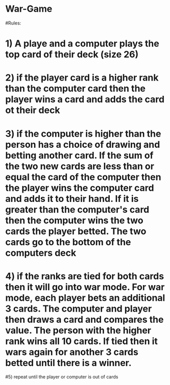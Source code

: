 # War-Game
#Rules:
# 1) A playe and a computer plays the top card of their deck (size 26)
# 2) if the player card is a higher rank than the computer card then the player wins a card and adds the card ot their deck
# 3) if the computer is higher than the person has a choice of drawing and betting another card. If the sum of the two new cards are less than or equal the card of the computer then the player wins the computer card and adds it to their hand. If it is greater than the computer's card then the computer wins the two cards the player betted. The two cards go to the bottom of the computers deck
# 4) if the ranks are tied for both cards then it will go into war mode. For war mode, each player bets an additional 3 cards. The computer and player then draws a card and compares the value. The person with the higher rank wins all 10 cards. If tied then it wars again for another 3 cards betted until there is a winner.
#5) repeat until the player or computer is out of cards
